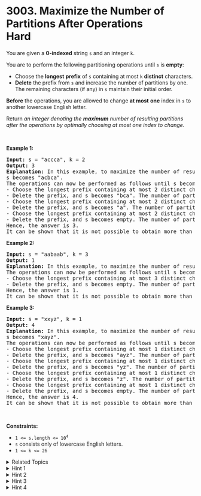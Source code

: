 
# 3003. Maximize the Number of Partitions After Operations<br> Hard

<p>You are given a <strong>0-indexed</strong> string <code>s</code> and an integer <code>k</code>.</p>

<p>You are to perform the following partitioning operations until <code>s</code> is <strong>empty</strong>:</p>

<ul>
	<li>Choose the <strong>longest</strong> <strong>prefix</strong> of <code>s</code> containing at most <code>k</code> <strong>distinct</strong> characters.</li>
	<li><strong>Delete</strong> the prefix from <code>s</code> and increase the number of partitions by one. The remaining characters (if any) in <code>s</code> maintain their initial order.</li>
</ul>

<p><strong>Before</strong> the operations, you are allowed to change <strong>at most</strong> <strong>one</strong> index in <code>s</code> to another lowercase English letter.</p>

<p>Return <em>an integer denoting the <strong>maximum</strong> number of resulting partitions after the operations by optimally choosing at most one index to change.</em></p>
<p>&nbsp;</p>
<p><strong class="example">Example 1:</strong></p>

<pre>
<strong>Input:</strong> s = &quot;accca&quot;, k = 2
<strong>Output:</strong> 3
<strong>Explanation: </strong>In this example, to maximize the number of resulting partitions, s[2] can be changed to &#39;b&#39;.
s becomes &quot;acbca&quot;.
The operations can now be performed as follows until s becomes empty:
- Choose the longest prefix containing at most 2 distinct characters, &quot;<u>ac</u>bca&quot;.
- Delete the prefix, and s becomes &quot;bca&quot;. The number of partitions is now 1.
- Choose the longest prefix containing at most 2 distinct characters, &quot;<u>bc</u>a&quot;.
- Delete the prefix, and s becomes &quot;a&quot;. The number of partitions is now 2.
- Choose the longest prefix containing at most 2 distinct characters, &quot;<u>a</u>&quot;.
- Delete the prefix, and s becomes empty. The number of partitions is now 3.
Hence, the answer is 3.
It can be shown that it is not possible to obtain more than 3 partitions.</pre>

<p><strong class="example">Example 2:</strong></p>

<pre>
<strong>Input:</strong> s = &quot;aabaab&quot;, k = 3
<strong>Output:</strong> 1
<strong>Explanation: </strong>In this example, to maximize the number of resulting partitions we can leave s as it is.
The operations can now be performed as follows until s becomes empty: 
- Choose the longest prefix containing at most 3 distinct characters, &quot;<u>aabaab</u>&quot;.
- Delete the prefix, and s becomes empty. The number of partitions becomes 1. 
Hence, the answer is 1. 
It can be shown that it is not possible to obtain more than 1 partition.
</pre>

<p><strong class="example">Example 3:</strong></p>

<pre>
<strong>Input:</strong> s = &quot;xxyz&quot;, k = 1
<strong>Output:</strong> 4
<strong>Explanation:</strong> In this example, to maximize the number of resulting partitions, s[1] can be changed to &#39;a&#39;.
s becomes &quot;xayz&quot;.
The operations can now be performed as follows until s becomes empty:
- Choose the longest prefix containing at most 1 distinct character, &quot;<u>x</u>ayz&quot;.
- Delete the prefix, and s becomes &quot;ayz&quot;. The number of partitions is now 1.
- Choose the longest prefix containing at most 1 distinct character, &quot;<u>a</u>yz&quot;.
- Delete the prefix, and s becomes &quot;yz&quot;. The number of partitions is now 2.
- Choose the longest prefix containing at most 1 distinct character, &quot;<u>y</u>z&quot;.
- Delete the prefix, and s becomes &quot;z&quot;. The number of partitions is now 3.
- Choose the longest prefix containing at most 1 distinct character, &quot;<u>z</u>&quot;.
- Delete the prefix, and s becomes empty. The number of partitions is now 4.
Hence, the answer is 4.
It can be shown that it is not possible to obtain more than 4 partitions.
</pre>

<p>&nbsp;</p>
<p><strong>Constraints:</strong></p>

<ul>
	<li><code>1 &lt;= s.length &lt;= 10<sup>4</sup></code></li>
	<li><code>s</code> consists only of lowercase English letters.</li>
	<li><code>1 &lt;= k &lt;= 26</code></li>
</ul>


<details>

<summary> Related Topics </summary>

-	`String`
-	`Dynamic Programming`
-	`Bit Manipulation`
-	`Bitmask`

</details>


<details>
<summary> Hint 1 </summary>
For each position, try to brute-force the replacements.
</details>

<details>
<summary> Hint 2 </summary>
To speed up the brute-force solution, we can precompute the following (without changing any index) using prefix sums and binary search:<ul>
<li><code>pref[i]</code>: The number of resulting partitions from the operations by performing the operations on <code>s[0:i]</code>.</li>
<li><code>suff[i]</code>: The number of resulting partitions from the operations by performing the operations on <code>s[i:n - 1]</code>, where <code>n == s.length</code>.</li>
<li><code>partition_start[i]</code>: The start index of the partition containing the <code>i<sup>th</sup></code> index after performing the operations.</li>
</ul>
</details>

<details>
<summary> Hint 3 </summary>
Now, for a position <code>i</code>, we can try all possible <code>25</code> replacements:<br />
For a replacement, using prefix sums and binary search, we need to find the rightmost index, <code>r</code>, such that the number of distinct characters in the range <code>[partition_start[i], r]</code> is at most <code>k</code>.<br />
There are <code>2</code> cases:<ul>
<li><code>r >= i</code>: the number of resulting partitions in this case is <code>1 + pref[partition_start[i] - 1] + suff[r + 1]</code>.</li>
<li>Otherwise, we need to find the rightmost index <code>r<sub>2</sub></code> such that the number of distinct characters in the range <code>[r:r<sub>2</sub>]</code> is at most <code>k</code>. The answer in this case is <code>2 + pref[partition_start[i] - 1] + suff[r<sub>2</sub> + 1]</code></li>
</ul>
</details>

<details>
<summary> Hint 4 </summary>
The answer is the maximum among all replacements.
</details>